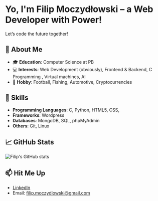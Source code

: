# Yo, I'm Filip Moczydłowski – a Web Developer with Power!

Let’s code the future together!

## 💼 About Me

- 🎓 **Education**: Computer Science at PB
- 💻 **Interests**: Web Development (obviously), Frontend & Backend, C Programming , Virtual machines, AI
- 🎨 **Hobby**: Football, Fishing, Automotive, Cryptocurrencies

## 🚀 Skills

- **Programming Languages**: C, Python, HTML5, CSS, 
- **Frameworks**: Wordpress
- **Databases**: MongoDB, SQL, phpMyAdmin
- **Others**: Git, Linux 

## 📈 GitHub Stats

![Filip's GitHub stats](https://github-readme-stats.vercel.app/api?username=FilipMoczydlowski&show_icons=true&theme=radical)

## 📫 Hit Me Up

- [LinkedIn](https://www.linkedin.com/in/filip-moczydlowski/)
- Email: [filip.moczydlowski@gmail.com](mailto:filip.moczydlowski@gmail.com)



